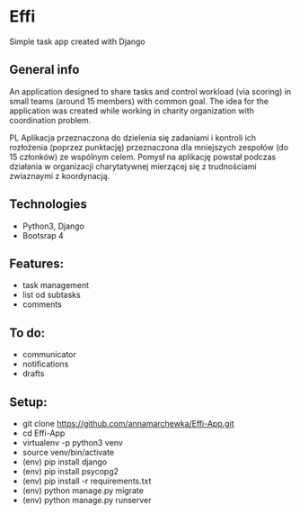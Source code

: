 # Effi
Simple task app created with Django

## General info
An application designed to share tasks and control workload (via scoring) in small teams (around 15 members) with common goal. The idea for the application was created while working in charity organization with coordination problem.

PL Aplikacja przeznaczona do dzielenia się zadaniami i kontroli ich rozłożenia (poprzez punktację) przeznaczona dla mniejszych zespołów (do 15 członków) ze wspólnym celem. Pomysł na aplikację powstał podczas działania w organizacji charytatywnej mierzącej się z trudnościami zwiaznaymi z koordynacją.

## Technologies
- Python3, Django
- Bootsrap 4

## Features:
- task management
- list od subtasks
- comments

## To do:
- communicator
- notifications
- drafts

## Setup: 
- git clone https://github.com/annamarchewka/Effi-App.git
- cd Effi-App
- virtualenv -p python3 venv
- source venv/bin/activate
- (env) pip install django
- (env) pip install psycopg2
- (env) pip install -r requirements.txt
- (env) python manage.py migrate
- (env) python manage.py runserver
